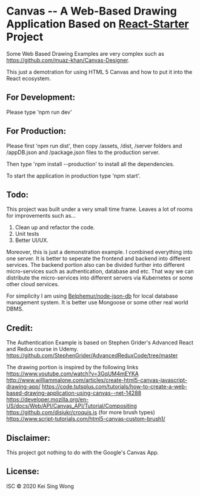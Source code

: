 Canvas -- A Web-Based Drawing Application Based on [React-Starter](https://github.com/taichi-master/react-starter) Project
==========================================================================================================================

Some Web Based Drawing Examples are very complex such as https://github.com/muaz-khan/Canvas-Designer.

This just a demotration for using HTML 5 Canvas and how to put it into the React ecosystem.

For Development:
---------------

Please type 'npm run dev'

For Production:
--------------

Please first 'npm run dist', then copy /assets, /dist, /server folders and /appDB.json and /package.json files to the production server.

Then type 'npm install --production' to install all the dependencies.

To start the application in production type 'npm start'.

Todo:
----
This project was built under a very small time frame.  Leaves a lot of rooms for improvements such as...

1. Clean up and refactor the code.
2. Unit tests
3. Better UI/UX.

Moreover, this is just a demonstration example.  I combined everything into one server.  It is better to seperate the frontend and backend into different services.
The backend portion also can be divided further into different micro-services such as authentication, database and etc. That way we can distribute the micro-services into different servers via Kubernetes or some other cloud services.

For simplicity I am using [Belphemur/node-json-db](https://www.npmjs.com/package/node-json-db) for local database management system.  It is better use Mongoose or some other real world DBMS.


Credit: 
------

The Authentication Example is based on Stephen Grider's Advanced React and Redux course in Udemy.
https://github.com/StephenGrider/AdvancedReduxCode/tree/master

The drawing portion is inspired by the following links
https://www.youtube.com/watch?v=3GqUM4mEYKA
http://www.williammalone.com/articles/create-html5-canvas-javascript-drawing-app/
https://code.tutsplus.com/tutorials/how-to-create-a-web-based-drawing-application-using-canvas--net-14288
https://developer.mozilla.org/en-US/docs/Web/API/Canvas_API/Tutorial/Compositing
https://github.com/disjukr/croquis.js (for more brush types)
https://www.script-tutorials.com/html5-canvas-custom-brush1/

Disclaimer:
----------

This project got nothing to do with the Google's Canvas App.

License:
-------
ISC &copy; 2020 Kei Sing Wong
